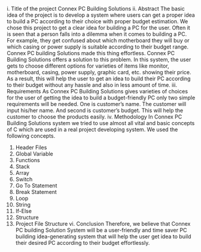 i. Title of the project
Connex PC Building Solutions
ii. Abstract
The basic idea of the project is to develop a system
where users can get a proper idea to build a PC
according to their choice with proper budget
estimation. We chose this project to get a clear idea
for building a PC for the user. Often it is seen that a
person falls into a dilemma when it comes to
building a PC. For example, they get confused about
which motherboard they will buy or which casing or
power supply is suitable according to their budget
range. Connex PC building Solutions made this thing
effortless. Connex PC Building Solutions offers a
solution to this problem. In this system, the user gets
to choose different options for varieties of items like
monitor, motherboard, casing, power supply,
graphic card, etc. showing their price. As a result,
this will help the user to get an idea to build their PC
according to their budget without any hassle and
also in less amount of time.
iii. Requirements
As Connex PC Building Solutions gives varieties of choices
for the user of getting the idea to build a budget-friendly
PC only two simple requirements will be needed. One is
customer’s name. The customer will input his/her name.
And second is customer’s budget. This will help the
customer to choose the products easily.
iv. Methodology
In Connex PC Building Solutions system we tried to use
almost all vital and basic concepts of C which are used in
a real project developing system. We used the following
concepts.
1) Header Files
2) Global Variable
3) Functions
4) Stack
5) Array
6) Switch
7) Go To Statement
8) Break Statement
9) Loop
10) String
11) If-Else
12) Structure
13) Project File Structure
vi. Conclusion
Therefore, we believe that Connex PC building Solution
System will be a user-friendly and time saver PC building
idea-generating system that will help the user get idea to
build their desired PC according to their budget
effortlessly.
